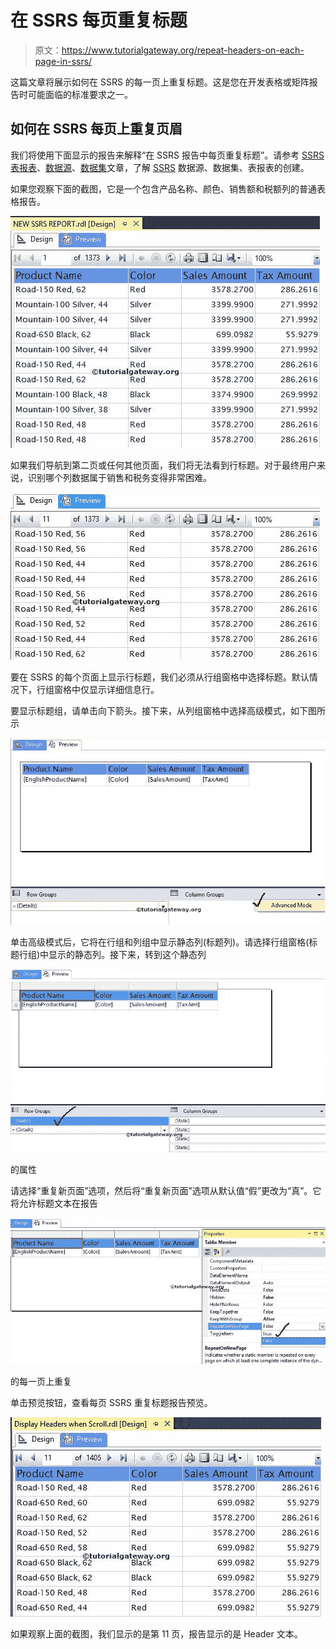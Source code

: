 # 在 SSRS 每页重复标题

> 原文：<https://www.tutorialgateway.org/repeat-headers-on-each-page-in-ssrs/>

这篇文章将展示如何在 SSRS 的每一页上重复标题。这是您在开发表格或矩阵报告时可能面临的标准要求之一。

## 如何在 SSRS 每页上重复页眉

我们将使用下面显示的报告来解释“在 SSRS 报告中每页重复标题”。请参考 [SSRS 表报表](https://www.tutorialgateway.org/ssrs-table-report/)、[数据源](https://www.tutorialgateway.org/ssrs-shared-data-source/)、[数据集](https://www.tutorialgateway.org/shared-dataset-in-ssrs/)文章，了解 [SSRS](https://www.tutorialgateway.org/ssrs/) 数据源、数据集、表报表的创建。

如果您观察下面的截图，它是一个包含产品名称、颜色、销售额和税额列的普通表格报告。

![Repeat Headers on Each Page in SSRS 1](img/a5fcfc1e56310ae1245e3bdf8d61c1d2.png)

如果我们导航到第二页或任何其他页面，我们将无法看到行标题。对于最终用户来说，识别哪个列数据属于销售和税务变得非常困难。

![Repeat Headers on Each Page in SSRS 2](img/66f1b0ebb3d71478b14551b46d3725d0.png)

要在 SSRS 的每个页面上显示行标题，我们必须从行组窗格中选择标题。默认情况下，行组窗格中仅显示详细信息行。

要显示标题组，请单击向下箭头。接下来，从列组窗格中选择高级模式，如下图所示

![Repeat Headers on Each Page in SSRS 3](img/ea403ca80f274d74151b2e40fcc946df.png)

单击高级模式后，它将在行组和列组中显示静态列(标题列)。请选择行组窗格(标题行组)中显示的静态列。接下来，转到这个静态列

![Repeat Headers on Each Page in SSRS 4](img/d36b20132f08923fd1f6f8c944165a54.png)

的属性

请选择“重复新页面”选项，然后将“重复新页面”选项从默认值“假”更改为“真”。它将允许标题文本在报告

![Repeat Headers on Each Page in SSRS 5](img/389c41cf99dcbfbfa361d3be8217b400.png)

的每一页上重复

单击预览按钮，查看每页 SSRS 重复标题报告预览。

![Repeat Headers on Each Page in SSRS 6](img/a0dd8dd100f32f2fb7e6d9baa7bb3beb.png)

如果观察上面的截图，我们显示的是第 11 页，报告显示的是 Header 文本。